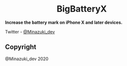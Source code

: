 <h1 align="center">BigBatteryX</h1>

**Increase the battery mark on iPhone X and later devices.**

Twitter         - [@Minazuki_dev](https://twitter.com/Minazuki_dev)

## Copyright
@Minazuki_dev 2020






